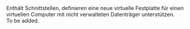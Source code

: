 <Namespace Name="Microsoft.Azure.Management.Compute.Fluent.VirtualMachineUnmanagedDataDisk.DefinitionWithNewVhd">
  <Docs>
    <summary>Enthält Schnittstellen, definieren eine neue virtuelle Festplatte für einen virtuellen Computer mit nicht verwalteten Datenträger unterstützen.</summary> 
    <remarks>To be added.</remarks>
  </Docs>
</Namespace>
